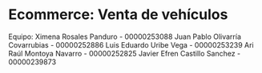 # Ecommerce: Venta de vehículos
Equipo:
Ximena Rosales Panduro - 00000253088
Juan Pablo Olivarría Covarrubias - 00000252886
Luis Eduardo Uribe Vega - 00000253239
Ari Raúl Montoya Navarro - 00000252825 
Javier Efren Castillo Sanchez - 00000239873
